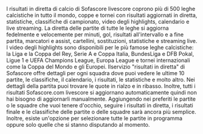 I risultati in diretta di calcio di Sofascore livescore coprono più di 500 leghe calcistiche in tutto il mondo, coppe e tornei con risultati aggiornati in diretta, statistiche, classifiche di campionato, video degli highlights, calendario e live streaming. La diretta delle partite di tutte le leghe si aggiorna fedelmente e velocemente per minuti, gol, risultati all'intervallo e a fine partita, marcatori e assist, cartellini, sostituzioni, statistiche e streaming live. I video degli highlights sono disponibili per le più famose leghe calcistiche: la Liga e la Coppa del Rey, Serie A e Coppa Italia, BundesLiga e DFB Pokal, Ligue 1 e UEFA Champions League, Europa League e tornei internazionali come la Coppa del Mondo e gli Europei. Ilservizio "risultati in diretta" di Sofascore offre dettagli per ogni squadra dove puoi vedere le ultime 10 partite, le classifiche, il calendario, i risultati, le statistiche e molto altro. Nei dettagli della partita puoi trovare le quote in rialzo e in ribasso. Inoltre, tutti i risultati Sofascore.com livescore si aggiornano automaticamente quindi non hai bisogno di aggiornarli manualmente. Aggiungendo nei preferiti le partite o le squadre che vuoi tenere d'occhio, seguire i risultati in diretta, i risultati finale e le classifiche delle partite o delle squadre sarà ancora più semplice. Inoltre, esiste un'opzione per selezionare tutte le partite in programma oppure solo quelle che si stanno disputando al momento.
